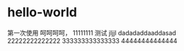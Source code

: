 # hello-world
第一次使用
呵呵呵呵，
11111111
测试
jljjl
dadadaddaaddasad
22222222222222
333333333333333
44444444444444
